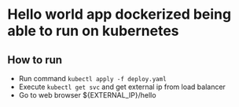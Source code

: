 # Hello world app dockerized being able to run on kubernetes

## How to run
* Run command `kubectl apply -f deploy.yaml`
* Execute `kubectl get svc` and get external ip from load balancer
* Go to web browser ${EXTERNAL_IP}/hello
